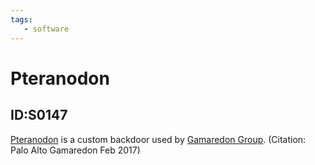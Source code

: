 ```yaml
---
tags:
   - software
---
```

# Pteranodon
## ID:S0147
[Pteranodon](/mitre/software/S0147) is a custom backdoor used by [Gamaredon Group](/mitre/groups/G0047). (Citation: Palo Alto Gamaredon Feb 2017)
